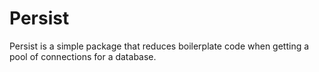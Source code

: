 # Persist

Persist is a simple package that reduces boilerplate code when getting a pool of connections for 
a database.
